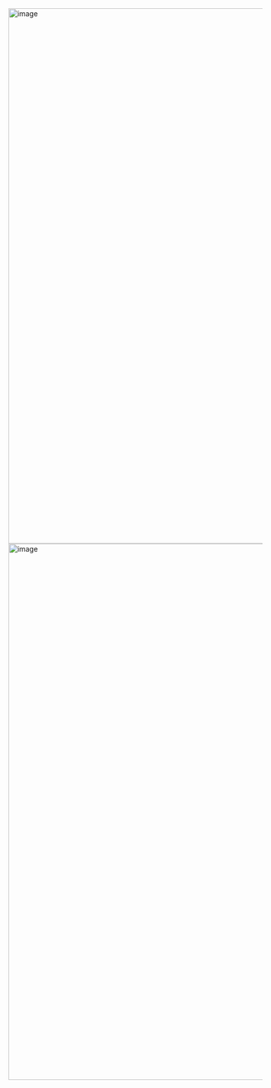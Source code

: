 <img width="1062" alt="image" src="https://github.com/Rekanksha/OCTANET_JUNE/assets/138969170/a475db49-8227-4bf6-af90-74ad94980369">
<img width="1064" alt="image" src="https://github.com/Rekanksha/OCTANET_JUNE/assets/138969170/5c9fb5b6-69a0-422f-a9dd-a2741da74ca2">

